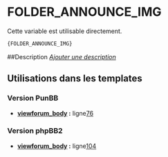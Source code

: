 # FOLDER_ANNOUNCE_IMG


Cette variable est utilisable directement.

```html
{FOLDER_ANNOUNCE_IMG}
```

##Description
[*Ajouter une description*](https://fa-tvars.appspot.com/var/FOLDER_ANNOUNCE_IMG)

## Utilisations dans les templates

### Version PunBB
* __[viewforum_body](../tpl/var/punbb/viewforum_body.md#readme) :__ ligne[76](../tpl/src/punbb/viewforum_body.tpl#L76)

### Version phpBB2
* __[viewforum_body](../tpl/var/subsilver/viewforum_body.md#readme) :__ ligne[104](../tpl/src/subsilver/viewforum_body.tpl#L104)